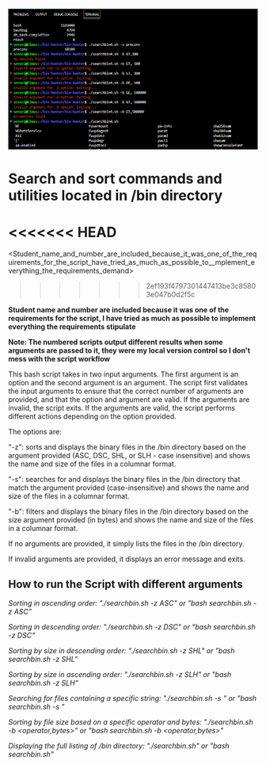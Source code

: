 ![alt text](img/binhunt.PNG)

# Search and sort commands and utilities located in /bin directory
<<<<<<< HEAD
=======

<Student_name_and_number_are_included_because_it_was_one_of_the_requirements_for_the_script_have_tried_as_much_as_possible_to__mplement_everything_the_requirements_demand>
>>>>>>> 2ef193f4797301447413be3c85803e047b0d2f5c

**Student name and number are included because it was one of the requirements for the script, I have tried as much as possible to implement everything the requirements stipulate**

**Note: The numbered scripts output different results when some arguments are passed to it, they were my local version control so I don't mess with the script workflow**

This bash script takes in two input arguments. The first argument is an option and the second argument is an argument. The script first validates the input arguments to ensure that the correct number of arguments are provided, and that the option and argument are valid. If the arguments are invalid, the script exits. If the arguments are valid, the script performs different actions depending on the option provided.

The options are:

"-z": sorts and displays the binary files in the /bin directory based on the argument provided (ASC, DSC, SHL, or SLH - case insensitive) and shows the name and size of the files in a columnar format.

"-s": searches for and displays the binary files in the /bin directory that match the argument provided (case-insensitive) and shows the name and size of the files in a columnar format.

"-b": filters and displays the binary files in the /bin directory based on the size argument provided (in bytes) and shows the name and size of the files in a columnar format.

If no arguments are provided, it simply lists the files in the /bin directory.

If invalid arguments are provided, it displays an error message and exits.

## How to run the Script with different arguments

*Sorting in ascending order: "./searchbin.sh -z ASC" or "bash searchbin.sh -z ASC"* <case-insensitive>

*Sorting in descending order: "./searchbin.sh -z DSC" or "bash searchbin.sh -z DSC"* <case-insensitive>

*Sorting by size in descending order: "./searchbin.sh -z SHL" or "bash searchbin.sh -z SHL"* <case-insensitive>

*Sorting by size in ascending order: "./searchbin.sh -z SLH" or "bash searchbin.sh -z SLH"*

*Searching for files containing a specific string: "./searchbin.sh -s <string>" or "bash searchbin.sh -s <string>"*

*Sorting by file size based on a specific operator and bytes: "./searchbin.sh -b <operator,bytes>" or "bash searchbin.sh -b <operator,bytes>"*

*Displaying the full listing of /bin directory: "./searchbin.sh" or "bash searchbin.sh"*
